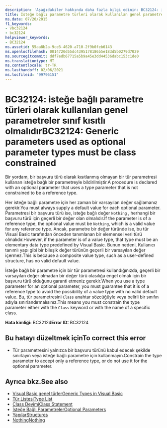 ```yaml
---
description: 'Aşağıdakiler hakkında daha fazla bilgi edinin: BC32124: isteğe bağlı parametre türleri olarak kullanılan genel parametreler sınıf kısıtlı olmalıdır'
title: İsteğe bağlı parametre türleri olarak kullanılan genel parametreler üzerinde sınıf kısıtlaması olmalıdır
ms.date: 07/20/2015
f1_keywords:
- vbc32124
- bc32124
helpviewer_keywords:
- BC32124
ms.assetid: 55aa8b2a-9ce3-4620-a710-2f9b0feb6143
ms.openlocfilehash: 0014720d55dc4395178186b5e183d5b0279d7029
ms.sourcegitcommit: ddf7edb67715a5b9a45e3dd44536dabc153c1de0
ms.translationtype: MT
ms.contentlocale: tr-TR
ms.lasthandoff: 02/06/2021
ms.locfileid: "99796151"
---
```

# <a name="bc32124-generic-parameters-used-as-optional-parameter-types-must-be-class-constrained"></a><span data-ttu-id="03c65-103">BC32124: isteğe bağlı parametre türleri olarak kullanılan genel parametreler sınıf kısıtlı olmalıdır</span><span class="sxs-lookup"><span data-stu-id="03c65-103">BC32124: Generic parameters used as optional parameter types must be class constrained</span></span>

<span data-ttu-id="03c65-104">Bir yordam, bir başvuru türü olarak kısıtlanmış olmayan bir tür parametresi kullanan isteğe bağlı bir parametreyle bildirilmiştir.</span><span class="sxs-lookup"><span data-stu-id="03c65-104">A procedure is declared with an optional parameter that uses a type parameter that is not constrained to be a reference type.</span></span>

 <span data-ttu-id="03c65-105">Her isteğe bağlı parametre için her zaman bir varsayılan değer sağlamanız gerekir.</span><span class="sxs-lookup"><span data-stu-id="03c65-105">You must always supply a default value for each optional parameter.</span></span> <span data-ttu-id="03c65-106">Parametresi bir başvuru türü ise, isteğe bağlı değer `Nothing` , herhangi bir başvuru türü için geçerli bir değer olan olmalıdır.</span><span class="sxs-lookup"><span data-stu-id="03c65-106">If the parameter is of a reference type, the optional value must be `Nothing`, which is a valid value for any reference type.</span></span> <span data-ttu-id="03c65-107">Ancak, parametre bir değer türünde ise, bu tür Visual Basic tarafından önceden tanımlanan bir elemensel veri türü olmalıdır.</span><span class="sxs-lookup"><span data-stu-id="03c65-107">However, if the parameter is of a value type, that type must be an elementary data type predefined by Visual Basic.</span></span> <span data-ttu-id="03c65-108">Bunun nedeni, Kullanıcı tanımlı yapı gibi bir bileşik değer türünün geçerli bir varsayılan değer içermez.</span><span class="sxs-lookup"><span data-stu-id="03c65-108">This is because a composite value type, such as a user-defined structure, has no valid default value.</span></span>

 <span data-ttu-id="03c65-109">İsteğe bağlı bir parametre için bir tür parametresi kullandığınızda, geçerli bir varsayılan değer olmadan bir değer türü olasılığa engel olmak için bir başvuru türü olduğunu garanti etmeniz gerekir.</span><span class="sxs-lookup"><span data-stu-id="03c65-109">When you use a type parameter for an optional parameter, you must guarantee that it is of a reference type to avoid the possibility of a value type with no valid default value.</span></span> <span data-ttu-id="03c65-110">Bu, tür parametresini `Class` anahtar sözcüğüyle veya belirli bir sınıfın adıyla sınırlandırmalısınız.</span><span class="sxs-lookup"><span data-stu-id="03c65-110">This means you must constrain the type parameter either with the `Class` keyword or with the name of a specific class.</span></span>

 <span data-ttu-id="03c65-111">**Hata kimliği:** BC32124</span><span class="sxs-lookup"><span data-stu-id="03c65-111">**Error ID:** BC32124</span></span>

## <a name="to-correct-this-error"></a><span data-ttu-id="03c65-112">Bu hatayı düzeltmek için</span><span class="sxs-lookup"><span data-stu-id="03c65-112">To correct this error</span></span>

- <span data-ttu-id="03c65-113">Tür parametresini yalnızca bir başvuru türünü kabul edecek şekilde sınırlayın veya isteğe bağlı parametre için kullanmayın.</span><span class="sxs-lookup"><span data-stu-id="03c65-113">Constrain the type parameter to accept only a reference type, or do not use it for the optional parameter.</span></span>

## <a name="see-also"></a><span data-ttu-id="03c65-114">Ayrıca bkz.</span><span class="sxs-lookup"><span data-stu-id="03c65-114">See also</span></span>

- [<span data-ttu-id="03c65-115">Visual Basic genel türler</span><span class="sxs-lookup"><span data-stu-id="03c65-115">Generic Types in Visual Basic</span></span>](../../programming-guide/language-features/data-types/generic-types.md)
- [<span data-ttu-id="03c65-116">Tür Listesi</span><span class="sxs-lookup"><span data-stu-id="03c65-116">Type List</span></span>](../statements/type-list.md)
- [<span data-ttu-id="03c65-117">Class Deyimi</span><span class="sxs-lookup"><span data-stu-id="03c65-117">Class Statement</span></span>](../statements/class-statement.md)
- [<span data-ttu-id="03c65-118">İsteğe Bağlı Parametreler</span><span class="sxs-lookup"><span data-stu-id="03c65-118">Optional Parameters</span></span>](../../programming-guide/language-features/procedures/optional-parameters.md)
- [<span data-ttu-id="03c65-119">Yapılar</span><span class="sxs-lookup"><span data-stu-id="03c65-119">Structures</span></span>](../../programming-guide/language-features/data-types/structures.md)
- [<span data-ttu-id="03c65-120">Nothing</span><span class="sxs-lookup"><span data-stu-id="03c65-120">Nothing</span></span>](../nothing.md)
